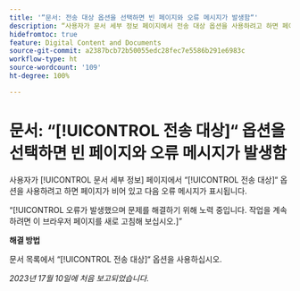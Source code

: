 ```yaml
---
title: '“문서: 전송 대상 옵션을 선택하면 빈 페이지와 오류 메시지가 발생함“'
description: “사용자가 문서 세부 정보 페이지에서 전송 대상 옵션을 사용하려고 하면 페이지가 비어 있고 오류 메시지가 표시됩니다.“
hidefromtoc: true
feature: Digital Content and Documents
source-git-commit: a2387bcb72b50055edc28fec7e5586b291e6983c
workflow-type: ht
source-wordcount: '109'
ht-degree: 100%

---
```



# 문서: “[!UICONTROL 전송 대상]“ 옵션을 선택하면 빈 페이지와 오류 메시지가 발생함

사용자가 [!UICONTROL 문서 세부 정보] 페이지에서 “[!UICONTROL 전송 대상]“ 옵션을 사용하려고 하면 페이지가 비어 있고 다음 오류 메시지가 표시됩니다.

“[!UICONTROL 오류가 발생했으며 문제를 해결하기 위해 노력 중입니다. 작업을 계속하려면 이 브라우저 페이지를 새로 고침해 보십시오.]”

**해결 방법**

문서 목록에서 “[!UICONTROL 전송 대상]“ 옵션을 사용하십시오.

_2023년 17월 10일에 처음 보고되었습니다._
